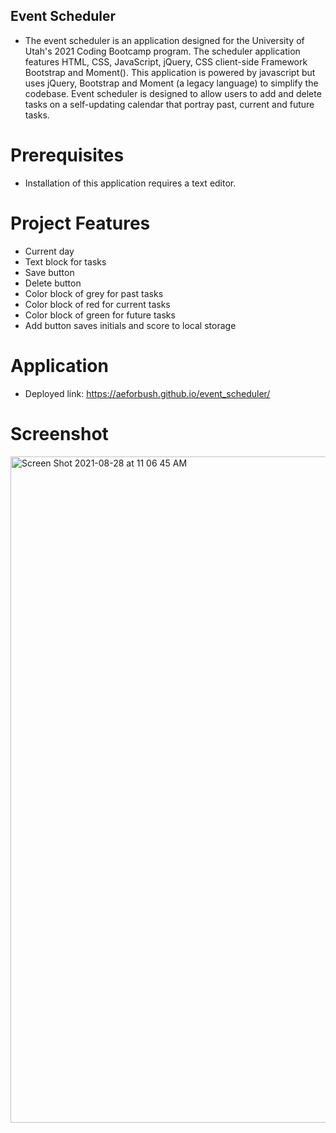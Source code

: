 ## Event Scheduler
* The event scheduler is an application designed for the University of Utah's 2021 Coding Bootcamp program.  The scheduler application features HTML, CSS, JavaScript, jQuery, CSS client-side Framework Bootstrap and Moment().  This application is powered by javascript but uses jQuery, Bootstrap  and Moment (a legacy language) to simplify the codebase.  Event scheduler is designed to allow users to add and delete tasks on a self-updating calendar that portray past, current and future tasks.

# Prerequisites
* Installation of this application requires a text editor.  

# Project Features
* Current day
* Text block for tasks
* Save button
* Delete button
* Color block of grey for past tasks
* Color block of red for current tasks
* Color block of green for future tasks
* Add button saves initials and score to local storage

# Application
* Deployed link: https://aeforbush.github.io/event_scheduler/

# Screenshot 
<img width="1066" alt="Screen Shot 2021-08-28 at 11 06 45 AM" src="https://user-images.githubusercontent.com/87487655/131225452-4bee9f1b-f3db-411c-8fbe-de4999b8701d.png">
